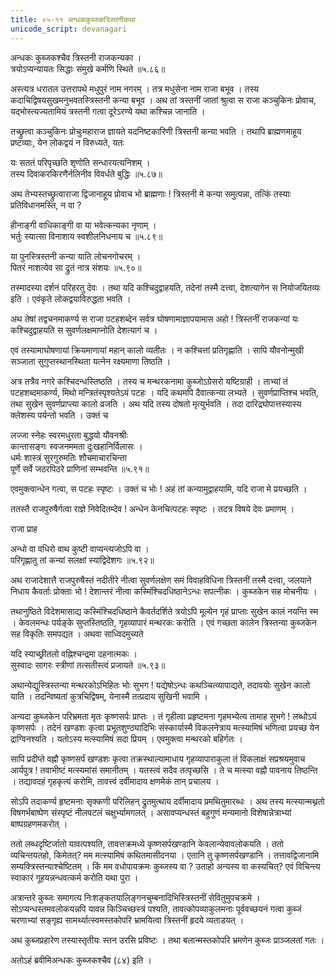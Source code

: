 ```yaml
---
title: ०५-११ अन्धककुब्जकत्रिस्तनीकथा
unicode_script: devanagari
---
```


अन्धकः कुब्जकश्चैव त्रिस्तनी राजकन्यका ।  
त्रयोऽप्यन्यायतः सिद्धाः संमुखे कर्मणि स्थिते ॥५.८६॥

अस्त्यत्र धरातल उत्तरापथे मधुपुरं नाम नगरम् । तत्र मधुसेना नाम राजा बभूव । तस्य कदाचिद्विषयसुखमनुभवतस्त्रिस्तनी कन्या बभूव । अथ तां त्रस्तनीं जातां श्रुत्वा स राजा कञ्चुकिनः प्रोवाच, यद्भोस्त्यज्यतामियं त्रस्तनी गत्वा दूरेऽरण्ये यथा कश्चिन्न जानाति ।  

तच्छ्रुत्वा कञ्चुकिनः प्रोचुःमहाराज ज्ञायते यदनिष्टकारिणी त्रिस्तनी कन्या भवति । तथापि ब्राह्मणमाहूय प्रष्टव्याः, येन लोकद्वयं न विरुध्यते, यतः

यः सततं परिपृच्छति शृणोति सन्धारयत्यनिशम् ।  
तस्य दिवाकरकिरणैर्नलिनीव विवर्धते बुद्धिः ॥५.८७॥

<div class="js_include" url="../05-12_chanDakarmAnAmarAkshasakathA/"  newLevelForH1="3" includeTitle="true"> </div>

अथ तेभ्यस्तच्छ्रुत्वाराजा द्विजानाहूय प्रोवाच भो ब्राह्मणाः ! त्रिस्तनी मे कन्या समुत्पन्ना, तत्किं तस्याः प्रतिविधानमस्ति, न वा ?

हीनाङ्गी वाधिकाङ्गी वा या भवेत्कन्यका नृणाम् ।  
भर्तुः स्यात्सा विनाशाय स्वशीलनिधनाय च ॥५.८९॥

या पुनस्त्रिस्तनी कन्या याति लोचनगोचरम् ।  
पितरं नाशत्येव सा द्रुतं नात्र संशयः ॥५.९०॥

तस्मादस्या दर्शनं परिहरतु देवः । तथा यदि कश्चिदुद्वाहयति, तदेनां तस्मै दत्त्वा, देशत्यागेन स नियोजयितव्यः इति । एवंकृते लोकद्वयाविरुद्धता भवति ।  

अथ तेषां तद्वचनमाकर्ण्य स राजा पटहशब्देन सर्वत्र घोषणामाज्ञापयामास अहो ! त्रिस्तनीं राजकन्यां यः कश्चिदुद्वाहयति स सुवर्णलक्षमाप्नोति देशत्यागं च ।  

एवं तस्यामाघोषणायां क्रियमाणायां महान् कालो व्यतीतः । न कश्चित्तां प्रतिगृह्णाति । सापि यौवनोन्मुखी सञ्जाता सुगुप्तस्थानस्थिता यत्नेन रक्ष्यमाणा तिष्ठति ।  

अत्र तत्रैव नगरे कश्चिदन्धस्तिष्ठति । तस्य च मन्थरकनामा कुब्जोऽग्रेसरो यष्टिग्राही । ताभ्यां तं पटहशब्दमाकर्ण्य, मिथो मन्त्रितंस्पृश्यतेऽयं पटहः । यदि कथमपि दैवात्कन्या लभ्यते । सुवर्णप्राप्तिश्च भवति, तथा सुखेन सुवर्णप्राप्त्या कालो व्रजति । अथ यदि तस्य दोषतो मृत्युर्भवति । तदा दारिद्र्योपात्तस्यास्य क्लेशस्य पर्यन्तो भवति । उक्तं च

लज्जा स्नेहः स्वरमधुरता बुद्धयो यौवनश्रीः  
कान्तासङ्गः स्वजनममता दुःखहानिर्विलासः ।  
धर्मः शास्त्रं सुरगुरुमतिः शौचमाचारचिन्ता  
पूर्णे सर्वे जठरपिठरे प्राणिनां सम्भवन्ति ॥५.९१॥

एवमुक्त्वान्धेन गत्वा, स पटहः स्पृष्टः । उक्तं च भोः ! अहं तां कन्यामुद्वाहयामि, यदि राजा मे प्रयच्छति ।  

ततस्तै राजपुरुषैर्गत्वा राज्ञे निवेदितम्देव ! अन्धेन केनचित्पटहः स्पृष्टः । तदत्र विषये देवः प्रमाणम् ।  

राजा प्राह

अन्धो वा वधिरो वाथ कुष्टी वाप्यन्त्यजोऽपि वा ।  
परिगृह्णातु तां कन्यां सलक्षां स्याद्विदेशगः ॥५.९२॥

अथ राजादेशात्तै राजपुरुषैस्तं नदीतीरे नीत्वा सुवर्णलक्षेण समं विवाहविधिना त्रिस्तनीं तस्मै दत्त्वा, जलयाने निधाय कैवर्ताः प्रोक्ताः भो ! देशान्तरं नीत्वा कस्मिंश्चिदधिष्ठानेऽन्धः सपत्नीकः । कुब्जकेन सह मोचनीयः ।  

तथानुष्ठिते विदेशमासाद्य कस्मिंश्चिदधिष्ठाने कैवर्तदर्शिते त्रयोऽपि मूल्येन गृहं प्राप्ताः सुखेन कालं नयन्ति स्म । केवलमन्धः पर्यङ्के सुप्तस्तिष्ठति, गृहव्यापारं मन्थरकः करोति । एवं गच्छता कालेन त्रिस्तन्या कुब्जकेन सह विकृतिः समपद्यत । अथवा साध्विदमुच्यते

यदि स्याच्छ्रीतलो वह्निश्चन्द्रमा दहनात्मकः ।  
सुस्वादः सागरः स्त्रीणां तत्सतीस्त्वं प्रजायते ॥५.९३॥

अथान्येद्युस्त्रिस्तन्या मन्थरकोऽभिहितः भोः सुभग ! यद्येषोऽन्धः कथञ्चित्व्यापाद्यते, तदावयोः सुखेन कालो याति । तदन्विष्यतां कुत्रचिद्विषम्, येनास्मै तत्प्रदाय सुखिनी भवामि ।  

अन्यदा कुब्जकेन परिभ्रमता मृतः कृष्णसर्पः प्राप्तः । तं गृहीत्वा प्रहृष्टमना गृहमभ्येत्य तामाह सुभगे ! लब्धोऽयं कृष्णसर्पः । तदेनं खण्डशः कृत्वा प्रभूतशुण्ठ्यादिभिः संस्कार्यास्मै विकलनेत्राय मत्स्यामिषं भणित्वा प्रयच्छ येन द्राग्विनश्यति । यतोऽस्य मत्स्यामिषं सदा प्रियम् । एवमुक्त्वा मन्थरको बहिर्गतः ।  

सापि प्रदीप्ते वह्नौ कृष्णसर्पं खण्डशः कृत्वा तक्रस्थाल्यामाधाय गृहव्यापाराकुला तं विकलाक्षं सप्रश्रयमुवाच आर्यपुत्र ! तवाभीष्टं मत्स्यमांसं समानीतम् । यतस्त्वं सदैव तत्पृच्छसि । ते च मत्स्या वह्नौ पावनाय तिष्ठन्ति । तद्यावदहं गृहकृत्यं करोमि, तावत्त्वं दर्वीमादाय क्षणमेकं तान् प्रचालय ।  

सोऽपि तदाकर्ण्य हृष्टमनाः सृक्कणी परिलिहन् द्रुतमुत्थाय दर्वीमादाय प्रमथितुमारब्धः । अथ तस्य मत्स्यान्मथ्नतो विषगर्भबाष्पेण संस्पृष्टं नीलपटलं चक्षुर्भ्यामगलत् । असावप्यन्धस्तं बहुगुणं मन्यमानो विशेषान्नेत्राभ्यां बाष्पग्रहणमकरोत् ।  

ततो लब्धदृष्टिर्जातो यावत्पश्यति, तावत्तक्रमध्ये कृष्णसर्पखण्डानि केवलान्येवावलोकयति । ततो व्यचिन्तयतहो, किमेतत्? मम मत्स्यामिषं कथितमासीदनया । एतानि तु कृष्णसर्पखण्डानि । तत्तावद्विजानामि सम्यक्त्रिस्तन्याश्चेष्टितम् । किं मम वधोपायक्रमः कुब्जस्य वा ? उताहो अन्यस्य वा कस्यचित्? एवं विचिन्त्य स्वाकारं गूहयन्नन्धवत्कर्म करोति यथा पुरा ।  

अत्रान्तरे कुब्जः समागत्य निःशङ्कतयालिङ्गनचुम्बनादिभिस्त्रिस्तनीं सेवितुमुपचक्रमे । सोऽप्यन्धस्तमवलोकयन्नपि यावन्न किञ्चिच्छस्त्रं पश्यति, तावत्कोपव्याकुलमनाः पूर्ववच्छयनं गत्वा कुब्जं चरणाभ्यां सङ्गृह्य सामर्थ्यात्स्वमस्तकोपरि भ्रामयित्वा त्रिस्तनीं हृदये व्यताडयत् ।  

अथ कुब्जप्रहारेण तस्यास्तृतीयः स्तन उरसि प्रविष्टः । तथा बलान्मस्तकोपरि भ्रमणेन कुब्जः प्राञ्जलतां गतः ।  

अतोऽहं ब्रवीमिअन्धकः कुब्जकश्चैव (८४) इति ।  
